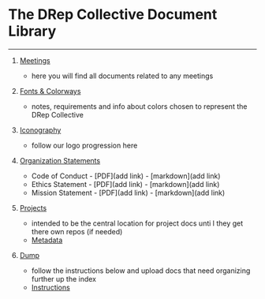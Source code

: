 # The DRep Collective Document Library

---
1. [Meetings](https://github.com/DRep-Collective/Landing/blob/main/docs/meetings/index.md)
    - here you will find all documents related to any meetings

2. [Fonts & Colorways](https://github.com/DRep-Collective/Landing/tree/main/docs/fonts-colors)
   - notes, requirements and info about colors chosen to represent the DRep Collective
  
3. [Iconography](https://github.com/DRep-Collective/Landing/blob/main/docs/iconography/icon-discuss.md)
   - follow our logo progression here
  
4. [Organization Statements](https://github.com/DRep-Collective/Landing/tree/main/docs/organization)
   - Code of Conduct - [PDF](add link) - [markdown](add link)
   - Ethics Statement - [PDF](add link) - [markdown](add link)
   - Mission Statement - [PDF](add link) - [markdown](add link)

5. [Projects](https://github.com/DRep-Collective/Landing/edit/main/docs/docs/projects/)
   - intended to be the central location for project docs unti l they get there own repos (if needed)
   - [Metadata](https://github.com/DRep-Collective/Landing/blob/main/docs/projects/metadata/working-metadata-sheet.md)

7. [Dump](https://github.com/DRep-Collective/Landing/tree/main/docs/dump)
   - follow the instructions below and upload docs that need organizing further up the index
   - [Instructions](https://github.com/DRep-Collective/Landing/tree/main/docs/dump/instructions.md)
